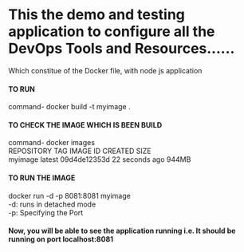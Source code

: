 
<H1>This the demo and testing application to configure all the DevOps Tools and Resources......</H1>
Which constitue of the Docker file, with node js application

<H4>TO RUN</H4>
command- docker build -t myimage .

<H4>TO CHECK THE IMAGE WHICH IS BEEN BUILD</H4>
command- docker images
<br>
 REPOSITORY   TAG       IMAGE ID       CREATED          SIZE
<br>myimage      latest    09d4de12353d   22 seconds ago   944MB

<H4>TO RUN THE IMAGE </H4>
docker run -d -p 8081:8081 myimage
<br>-d: runs in detached mode
<br>-p: Specifying the Port

<H4>Now, you will be able to see the application running i.e. It should be running on port localhost:8081</H4>

